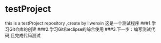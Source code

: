 # testProject
this is a testProject repository ,create by liwenxin
这是一个测试程序
###1.学习Git仓库的创建
###2.学习Git和eclipse的综合使用
###3.下一步：编写测试代码,且完成代码测试
